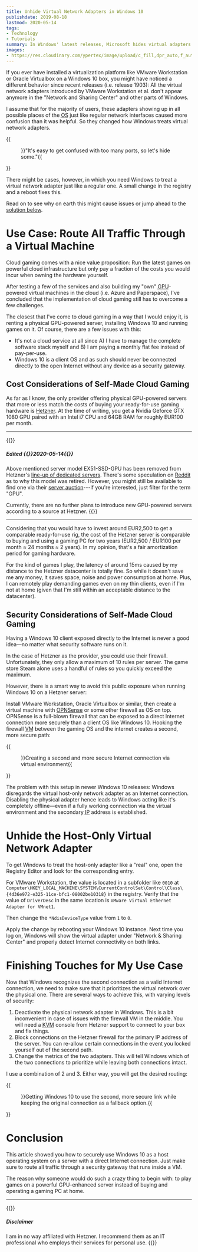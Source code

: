```yaml
---
title: Unhide Virtual Network Adapters in Windows 10
publishdate: 2019-08-18
lastmod: 2020-05-14
tags:
- Technology
- Tutorials
summary: In Windows' latest releases, Microsoft hides virtual adapters and networks by default. In some cases though, you need them to be available just like regular adapters and networks.
images:
- https://res.cloudinary.com/ypertex/image/upload/c_fill,dpr_auto,f_auto,g_auto,h_630,q_auto,w_1200/cb4332a2-eace-43e5-8271-4cdfe85c14f5
---
```


If you ever have installed a virtualization platform like VMware Workstation or Oracle Virtualbox on a Windows 10 box, you might have noticed a different behavior since recent releases (i.e. release 1903): All the virtual network adapters introduced by VMware Workstation et al. don't appear anymore in the "Network and Sharing Center" and other parts of Windows.

I assume that for the majority of users, these adapters showing up in all possible places of the <abbr title="Operating System">OS</abbr> just like regular network interfaces caused more confusion than it was helpful. So they changed how Windows treats virtual network adapters.

{{<figure src="cb4332a2-eace-43e5-8271-4cdfe85c14f5.jpg" cite="[Taylor Vick](https://unsplash.com/photos/M5tzZtFCOfs)">}}"It's easy to get confused with too many ports, so let's hide some."{{</figure>}}

There might be cases, however, in which you need Windows to treat a virtual network adapter just like a regular one. A small change in the registry and a reboot fixes this.

Read on to see why on earth this might cause issues or jump ahead to the [solution below](#unhide-the-host-only-virtual-network-adapter).

# Use Case: Route All Traffic Through a Virtual Machine

Cloud gaming comes with a nice value proposition: Run the latest games on powerful cloud infrastructure but only pay a fraction of the costs you would incur when owning the hardware yourself.

After testing a few of the services and also building my "own" <abbr title="Graphical Processing Unit">GPU</abbr>-powered virtual machines in the cloud (i.e. Azure and Paperspace), I've concluded that the implementation of cloud gaming still has to overcome a few challenges.

The closest that I've come to cloud gaming in a way that I would enjoy it, is renting a physical GPU-powered server, installing Windows 10 and running games on it. Of course, there are a few issues with this:

* It's not a cloud service at all since A) I have to manage the complete software stack myself and B) I am paying a monthly flat fee instead of pay-per-use.
* Windows 10 is a client OS and as such should never be connected directly to the open Internet without any device as a security gateway.

## Cost Considerations of Self-Made Cloud Gaming

As far as I know, the only provider offering physical GPU-powered servers that more or less match the costs of buying your ready-for-use gaming hardware is [Hetzner](https://www.hetzner.com/). At the time of writing, you get a Nvidia Geforce GTX 1080 GPU paired with an Intel i7 CPU and 64GB RAM for roughly EUR100 per month.

---

{{<card class="alert-secondary">}}
##### <i class="las la-sync"></i> Edited {{<date>}}2020-05-14{{</date>}}

Above mentioned server model EX51-SSD-GPU has been removed from Hetzner's [line-up of dedicated servers](https://www.hetzner.com/dedicated-rootserver). There's some speculation on [Reddit](https://www.reddit.com/r/hetzner/comments/fk2n7r/any_idea_when_hetzner_gpu_servers_will_be/) as to why this model was retired. However, you might still be available to find one via their [server auction](https://www.hetzner.com/sb)---if you're interested, just filter for the term "GPU".

Currently, there are no further plans to introduce new GPU-powered servers according to a source at Hetzner.
{{</card>}}

---

Considering that you would have to invest around EUR2,500 to get a comparable ready-for-use rig, the cost of the Hetzner server is comparable to buying and using a gaming PC for two years (EUR2,500 / EUR100 per month ≈ 24 months ≈ 2 years). In my opinion, that's a fair amortization period for gaming hardware.

For the kind of games I play, the latency of around 15ms caused by my distance to the Hetzner datacenter is totally fine. So while it doesn't save me any money, it saves space, noise and power consumption at home. Plus, I can remotely play demanding games even on my thin clients, even if I'm not at home (given that I'm still within an acceptable distance to the datacenter).

## Security Considerations of Self-Made Cloud Gaming

Having a Windows 10 client exposed directly to the Internet is never a good idea—no matter what security software runs on it.

In the case of Hetzner as the provider, you could use their firewall. Unfortunately, they only allow a maximum of 10 rules per server. The game store Steam alone uses a handful of rules so you quickly exceed the maximum.

However, there is a smart way to avoid this public exposure when running Windows 10 on a Hetzner server:

Install VMware Workstation, Oracle Virtualbox or similar, then create a virtual machine with [OPNSense](https://opnsense.org/) or some other firewall as OS on top. OPNSense is a full-blown firewall that can be exposed to a direct Internet connection more securely than a client OS like Windows 10. Hooking the firewall <abbr title="Virtual Machine">VM</abbr> between the gaming OS and the internet creates a second, more secure path:

{{<figure src="3b8baf4b-f55d-48cd-a726-4aaaa456890b" transformation="padded">}}Creating a second and more secure Internet connection via virtual environment{{</figure>}}

The problem with this setup in newer Windows 10 releases: Windows disregards the virtual host-only network adapter as an Internet connection. Disabling the physical adapter hence leads to Windows acting like it's completely offline—even if a fully working connection via the virtual environment and the secondary <abbr title="Internet Protocol">IP</abbr> address is established.

# Unhide the Host-Only Virtual Network Adapter

To get Windows to treat the host-only adapter like a "real" one, open the Registry Editor and look for the corresponding entry.

For VMware Workstation, the value is located in a subfolder like ``0010`` at ``Computer\HKEY_LOCAL_MACHINE\SYSTEM\CurrentControlSet\Control\Class\{4d36e972-e325-11ce-bfc1-08002be10318}`` in the registry. Verify that the value of ``DriverDesc`` in the same location is ``VMware Virtual Ethernet Adapter for VMnet1``.

Then change the ``*NdisDeviceType`` value from ``1`` to ``0``.

Apply the change by rebooting your Windows 10 instance. Next time you log on, Windows will show the virtual adapter under "Network & Sharing Center" and properly detect Internet connectivity on both links.

# Finishing Touches for My Use Case

Now that Windows recognizes the second connection as a valid Internet connection, we need to make sure that it prioritizes the virtual network over the physical one. There are several ways to achieve this, with varying levels of security:

1. Deactivate the physical network adapter in Windows. This is a bit inconvenient in case of issues with the firewall VM in the middle. You will need a <abbr title="Keyboard Video Mouse">KVM</abbr> console from Hetzner support to connect to your box and fix things.
2. Block connections on the Hetzner firewall for the primary IP address of the server. You can re-allow certain connections in the event you locked yourself out of the second path.
3. Change the metrics of the two adapters. This will tell Windows which of the two connections to prioritize while leaving both connections intact.

I use a combination of 2 and 3. Either way, you will get the desired routing:

{{<figure src="01321431-2555-4d91-b5e0-02611689e8a3" transformation="padded">}}Getting Windows 10 to use the second, more secure link while keeping the original connection as a fallback option.{{</figure>}}

# Conclusion

This article showed you how to securely use Windows 10 as a host operating system on a server with a direct Internet connection. Just make sure to route all traffic through a security gateway that runs inside a VM.

The reason why someone would do such a crazy thing to begin with: to play games on a powerful GPU-enhanced server instead of buying and operating a gaming PC at home.

---

{{<note>}}
##### <i class="las la-balance-scale-left"></i> Disclaimer

I am in no way affiliated with Hetzner. I recommend them as an IT professional who employs their services for personal use.
{{</note>}}

